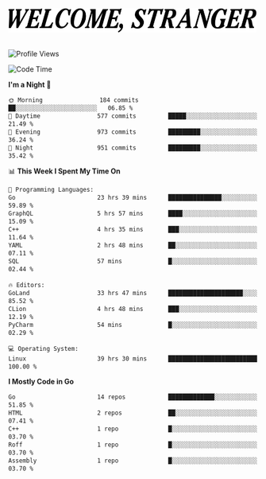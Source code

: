 <div>
  <picture>
    <source media="(prefers-color-scheme: dark)" srcset="./headers/welcome_white.png">
    <img alt="WELCOME, STRANGER" src="./headers/welcome.png" width="500">
  </picture>
</div>

<br>

![Profile Views](https://komarev.com/ghpvc/?username=darleet&color=blue)

<!--START_SECTION:waka-->
![Code Time](http://img.shields.io/badge/Code%20Time-301%20hrs%2039%20mins-blue)

**I'm a Night 🦉** 

```text
🌞 Morning                184 commits         ██░░░░░░░░░░░░░░░░░░░░░░░   06.85 % 
🌆 Daytime                577 commits         █████░░░░░░░░░░░░░░░░░░░░   21.49 % 
🌃 Evening                973 commits         █████████░░░░░░░░░░░░░░░░   36.24 % 
🌙 Night                  951 commits         █████████░░░░░░░░░░░░░░░░   35.42 % 
```


📊 **This Week I Spent My Time On** 

```text
💬 Programming Languages: 
Go                       23 hrs 39 mins      ███████████████░░░░░░░░░░   59.89 % 
GraphQL                  5 hrs 57 mins       ████░░░░░░░░░░░░░░░░░░░░░   15.09 % 
C++                      4 hrs 35 mins       ███░░░░░░░░░░░░░░░░░░░░░░   11.64 % 
YAML                     2 hrs 48 mins       ██░░░░░░░░░░░░░░░░░░░░░░░   07.11 % 
SQL                      57 mins             █░░░░░░░░░░░░░░░░░░░░░░░░   02.44 % 

🔥 Editors: 
GoLand                   33 hrs 47 mins      █████████████████████░░░░   85.52 % 
CLion                    4 hrs 48 mins       ███░░░░░░░░░░░░░░░░░░░░░░   12.19 % 
PyCharm                  54 mins             █░░░░░░░░░░░░░░░░░░░░░░░░   02.29 % 

💻 Operating System: 
Linux                    39 hrs 30 mins      █████████████████████████   100.00 % 
```

**I Mostly Code in Go** 

```text
Go                       14 repos            █████████████░░░░░░░░░░░░   51.85 % 
HTML                     2 repos             ██░░░░░░░░░░░░░░░░░░░░░░░   07.41 % 
C++                      1 repo              █░░░░░░░░░░░░░░░░░░░░░░░░   03.70 % 
Roff                     1 repo              █░░░░░░░░░░░░░░░░░░░░░░░░   03.70 % 
Assembly                 1 repo              █░░░░░░░░░░░░░░░░░░░░░░░░   03.70 % 
```




<!--END_SECTION:waka-->
